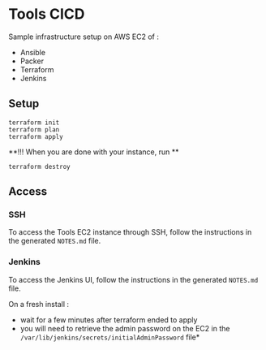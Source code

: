 # Tools CICD

Sample infrastructure setup on AWS EC2 of :

- Ansible
- Packer
- Terraform
- Jenkins

## Setup

```
terraform init
terraform plan
terraform apply
```

**!!! When you are done with your instance, run **

```
terraform destroy
```

## Access

### SSH

To access the Tools EC2 instance through SSH, follow the instructions in the generated `NOTES.md` file.

### Jenkins

To access the Jenkins UI, follow the instructions in the generated `NOTES.md` file.

On a fresh install :

- wait for a few minutes after terraform ended to apply
- you will need to retrieve the admin password on the EC2 in the `/var/lib/jenkins/secrets/initialAdminPassword` file*

